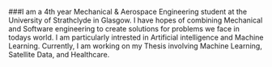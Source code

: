 ###I am a 4th year Mechanical & Aerospace Engineering student at the University of Strathclyde in Glasgow. I have hopes of combining Mechanical and Software engineering to create solutions for problems we face in todays world. I am particularly intrested in Artificial intelligence and Machine Learning. Currently, I am working on my Thesis involving Machine Learning, Satellite Data, and Healthcare.

<!--
**mohammedz00/mohammedz00** is a ✨ _special_ ✨ repository because its `README.md` (this file) appears on your GitHub profile.

Here are some ideas to get you started:

- 🔭 I’m currently working on ...
- 🌱 I’m currently learning ...
- 👯 I’m looking to collaborate on ...
- 🤔 I’m looking for help with ...
- 💬 Ask me about ...
- 📫 How to reach me: ...
- 😄 Pronouns: ...
- ⚡ Fun fact: ...
-->
